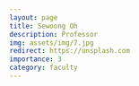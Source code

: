 ```yaml
---
layout: page
title: Sewoong Oh
description: Professor
img: assets/img/7.jpg
redirect: https://unsplash.com
importance: 3
category: faculty
---
```

